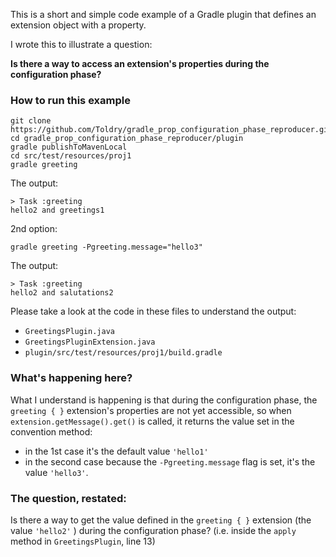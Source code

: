 This is a short and simple code example of a Gradle plugin that defines an extension object with a property.

I wrote this to illustrate a question:

**Is there a way to access an extension's properties during the configuration phase?**

### How to run this example

```shell
git clone https://github.com/Toldry/gradle_prop_configuration_phase_reproducer.git
cd gradle_prop_configuration_phase_reproducer/plugin
gradle publishToMavenLocal
cd src/test/resources/proj1
gradle greeting
```

The output:

```
> Task :greeting
hello2 and greetings1
```

2nd option:

```shell
gradle greeting -Pgreeting.message="hello3"
```

The output:
```
> Task :greeting
hello2 and salutations2

```

Please take a look at the code in these files to understand the output:
- `GreetingsPlugin.java`
- `GreetingsPluginExtension.java`
- `plugin/src/test/resources/proj1/build.gradle`


### What's happening here?

What I understand is happening is that during the configuration phase, the `greeting { }`
extension's properties are not yet accessible, so when `extension.getMessage().get()` is called,
it returns the value set in the convention method:
- in the 1st case it's the default value `'hello1'`
- in the second case because the `-Pgreeting.message` flag is set, it's the value `'hello3'`.

### The question, restated:
Is there a way to get the value defined in the `greeting { }` extension (the value `'hello2'` ) 
during the configuration phase? (i.e. inside the `apply` method in `GreetingsPlugin`, line 13)

